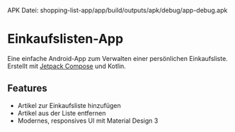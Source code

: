 APK Datei: shopping-list-app/app/build/outputs/apk/debug/app-debug.apk

# Einkaufslisten-App

Eine einfache Android-App zum Verwalten einer persönlichen Einkaufsliste. Erstellt mit [Jetpack Compose](https://developer.android.com/jetpack/compose) und Kotlin.

## Features

- Artikel zur Einkaufsliste hinzufügen
- Artikel aus der Liste entfernen
- Modernes, responsives UI mit Material Design 3
